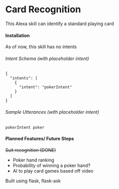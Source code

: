 # Card Recognition
This Alexa skill can identify a standard playing card

#### Installation

As of now, this skill has no intents
###### Intent Schema (with placeholder intent) 
```
{
  "intents": [
    {
      "intent": "pokerIntent"
    }
  ]
}

```
###### Sample Utterances (with placeholder intent)
```
pokerIntent poker
```

#### Planned Features/ Future Steps

~~Suit recognition (DONE)~~
* Poker hand ranking
* Probability of winning a poker hand?
* AI to play card games based off video


Built using flask, flask-ask
 